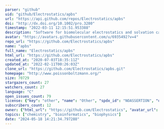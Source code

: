 ```yaml
---
parser: "github"
uid: "github/Electrostatics/apbs"
url: "https://api.github.com/repos/Electrostatics/apbs"
doi: "http://dx.doi.org/10.1002/pro.3280"
timestamp: "2022-03-11 12:15:51.953388"
description: "Software for biomolecular electrostatics and solvation calculations"
avatar: "https://avatars.githubusercontent.com/u/6935492?v=4"
repo_url: "https://github.com/Electrostatics/apbs"
name: "apbs"
full_name: "Electrostatics/apbs"
html_url: "https://github.com/Electrostatics/apbs"
created_at: "2020-07-03T18:35:11Z"
updated_at: "2022-02-11T00:26:03Z"
clone_url: "https://github.com/Electrostatics/apbs.git"
homepage: "http://www.poissonboltzmann.org/"
size: 70729
stargazers_count: 27
watchers_count: 27
language: "C"
open_issues_count: 79
license: {"key": "other", "name": "Other", "spdx_id": "NOASSERTION", "url": null, "node_id": "MDc6TGljZW5zZTA="}
subscribers_count: 12
owner: {"html_url": "https://github.com/Electrostatics", "avatar_url": "https://avatars.githubusercontent.com/u/6935492?v=4", "login": "Electrostatics", "type": "Organization"}
topics: ["chemistry", "bioinformatics", "biophysics"]
date: "2024-05-18 14:21:34.797288"
---
```

